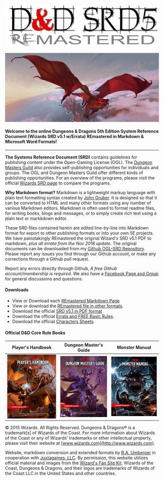 ![REmastered Logo](RE&.logo.1000.286.144.png)

![Fan Site Kit Image](ToDKeyArt2.jpg)

#### Welcome to the online Dungeons & Dragons 5th Edition System Reference Document (Wizards SRD v5.1 w/Errata) REmastered in Markdown & Microsoft Word Formats!

---

**The Systems Reference Document (SRD)** contains guidelines for publishing content under the Open-Gaming License (OGL). The [Dungeon Masters Guild](http://dungeonmastersguild.com/) also provides self-publishing opportunities for individuals and groups. The OGL and Dungeon Masters Guild offer different kinds of publishing opportunities. For an overview of the programs, please visit the official [Wizards SRD page](http://dnd.wizards.com/articles/features/systems-reference-document-srd) to compare the programs.

**Why Markdown format?** Markdown is a lightweight markup language with plain text formatting syntax created by [John Gruber](https://daringfireball.net). It is designed so that it can be converted to HTML and many other formats using any number of various Markdown editors. Markdown is often used to format readme files, for writing books, blogs and messages, or to simply create rich text using a plain text or markkdown editor.

These SRD files contained herein are edited line-by-line into Markdown format for export to other publishing formats or into your own 5E projects. We have painstakingly REmastered the original Wizard's SRD v5.1 PDF to markdown, _plus all errata from the Nov 2018 update_. The original documents can be downloaded from my [Github OGL-SRD Repository](https://github.com/Umbyology/OGL-SRD5). Please report any issues you find through our Github account, or make any corrections through a Github pull request. 

Report any errors directly through Github, _A free Github account/membership is required_. We also have a [Facebook Page and Group](https://www.facebook.com/oglsrd5) for general discussions and questions.

#### Downloads

* View or Download each [REmastered Markdown Page](https://github.com/Umbyology/OGL-SRD5/find/master)
* View or download the [REmastered file in other formats](https://github.com/Umbyology/OGL-SRD5/tree/master/downloads).
* Download the official [SRD v5.1 in PDF format](http://media.wizards.com/2016/downloads/DND/SRD-OGL_V5.1.pdf)
* Download the official [Errata and FREE Basic Rules](http://dnd.wizards.com/articles/features/basicrules).
* Download the official [Characters Sheets](http://dnd.wizards.com/articles/features/character_sheets).

#### Official D&D Core Rule Books

| <center>Player's Handbook</center>                                                                             | <center>Dungeon Master's Guide</center>                                                                       | <center>Monster Manual</center>                                                                        |
|-------------------------------------------------------------------------------------------------------------------------------------------|------------------------------------------------------------------------------------------------------------------------------------------|-----------------------------------------------------------------------------------------------------------------------------------|
| ![PHB](DnD_PHB.jpg)                                                                                                                       | ![DMG](DnD_DMG.jpg)                                                                                                                      | ![MM](DnD_MM.jpg)                                                                                                                 |

© 2015 Wizards. All Rights Reserved. Dungeons & Dragons® is a trademark[s] of Wizards of the Coast. For more information about Wizards of the Coast or any of Wizards' trademarks or other intellectual property, please visit their website at [www.wizards.com](http://www.wizards.com).

Website, markdown conversion and extended formats by [B.A. Umberger](http://www.umbyology.com) in cooperation with [Juxtagames, LLC](http://www.juxta.games). By permission, this website utilizes official material and images from the [Wizard's Fan Site Kit](http://dnd.wizards.com/articles/features/fan-site-kit). Wizards of the Coast, Dungeons & Dragons, and their logos are trademarks of Wizards of the Coast LLC in the United States and other countries.

